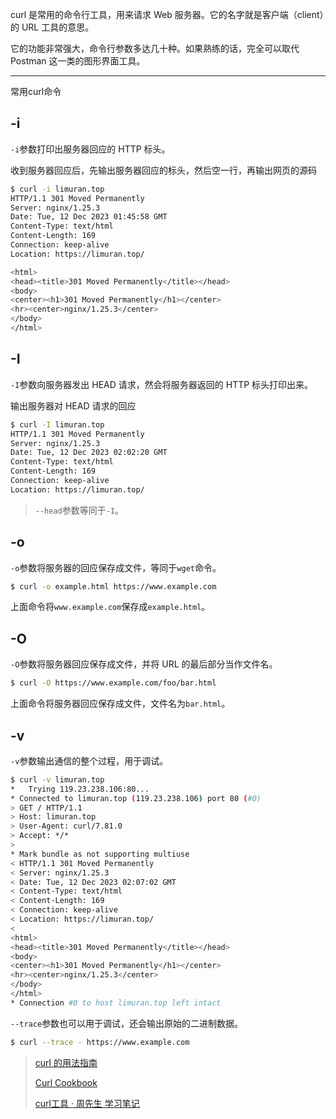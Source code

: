 curl 是常用的命令行工具，用来请求 Web 服务器。它的名字就是客户端（client）的 URL 工具的意思。

它的功能非常强大，命令行参数多达几十种。如果熟练的话，完全可以取代 Postman 这一类的图形界面工具。


---

常用curl命令
## -i

`-i`参数打印出服务器回应的 HTTP 标头。

收到服务器回应后，先输出服务器回应的标头，然后空一行，再输出网页的源码

```bash
$ curl -i limuran.top
HTTP/1.1 301 Moved Permanently
Server: nginx/1.25.3
Date: Tue, 12 Dec 2023 01:45:58 GMT
Content-Type: text/html
Content-Length: 169
Connection: keep-alive
Location: https://limuran.top/

<html>
<head><title>301 Moved Permanently</title></head>
<body>
<center><h1>301 Moved Permanently</h1></center>
<hr><center>nginx/1.25.3</center>
</body>
</html>
```

## -I

`-I`参数向服务器发出 HEAD 请求，然会将服务器返回的 HTTP 标头打印出来。

输出服务器对 HEAD 请求的回应

```bash
$ curl -I limuran.top
HTTP/1.1 301 Moved Permanently
Server: nginx/1.25.3
Date: Tue, 12 Dec 2023 02:02:20 GMT
Content-Type: text/html
Content-Length: 169
Connection: keep-alive
Location: https://limuran.top/
```

>  `--head`参数等同于`-I`。



## -o

`-o`参数将服务器的回应保存成文件，等同于`wget`命令。

```bash
$ curl -o example.html https://www.example.com
```

上面命令将`www.example.com`保存成`example.html`。

## -O

`-O`参数将服务器回应保存成文件，并将 URL 的最后部分当作文件名。

```bash
$ curl -O https://www.example.com/foo/bar.html
```

上面命令将服务器回应保存成文件，文件名为`bar.html`。

## **-v**

`-v`参数输出通信的整个过程，用于调试。

```bash
$ curl -v limuran.top
*   Trying 119.23.238.106:80...
* Connected to limuran.top (119.23.238.106) port 80 (#0)
> GET / HTTP/1.1
> Host: limuran.top
> User-Agent: curl/7.81.0
> Accept: */*
>
* Mark bundle as not supporting multiuse
< HTTP/1.1 301 Moved Permanently
< Server: nginx/1.25.3
< Date: Tue, 12 Dec 2023 02:07:02 GMT
< Content-Type: text/html
< Content-Length: 169
< Connection: keep-alive
< Location: https://limuran.top/
<
<html>
<head><title>301 Moved Permanently</title></head>
<body>
<center><h1>301 Moved Permanently</h1></center>
<hr><center>nginx/1.25.3</center>
</body>
</html>
* Connection #0 to host limuran.top left intact
```

`--trace`参数也可以用于调试，还会输出原始的二进制数据。

```bash
$ curl --trace - https://www.example.com
```





> [curl 的用法指南](https://www.ruanyifeng.com/blog/2019/09/curl-reference.html)
>
> [Curl Cookbook](https://catonmat.net/cookbooks/curl)
>
> [curl工具 · 周先生 学习笔记](http://www.peter-zhou.com/pa-chong/curl-gong-ju.html)